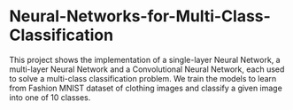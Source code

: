 # Neural-Networks-for-Multi-Class-Classification

This project shows the implementation of a single-layer Neural Network, a
multi-layer Neural Network and a Convolutional Neural Network, each used to
solve a multi-class classification problem. We train the models to learn from
Fashion MNIST dataset of clothing images and classify a given image into one
of 10 classes.
